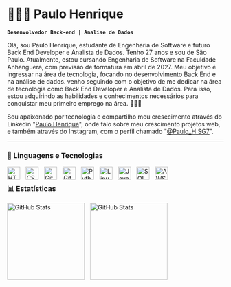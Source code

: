 # 👩🏻‍💻 Paulo Henrique 

**`Desenvolvedor Back-end | Analise de Dados`**

Olá, sou Paulo Henrique, estudante de Engenharia de Software e futuro Back End Developer e Analista de Dados.
Tenho 27 anos e sou de São Paulo. Atualmente, estou cursando Engenharia de Software na Faculdade Anhanguera, com previsão de formatura em abril de 2027. Meu objetivo é ingressar na área de tecnologia, focando no desenvolvimento Back End e na análise de dados. venho seguindo com o objetivo de me dedicar na área de tecnologia como Back End Developer e Analista de Dados. Para isso, estou adquirindo as habilidades e conhecimentos necessários para conquistar meu primeiro emprego na área. 👩🏻‍💻

Sou apaixonado por tecnologia e compartilho meu cresecimento através do Linkedin "[Paulo Henrique](https://www.linkedin.com/in/paulo-henrique-sg7/)", onde falo sobre meu crescimento projetos web, e também através do Instagram, com o perfil chamado "[@Paulo_H.SG7](https://www.instagram.com/paulo_h.sg7/)".


---

### 🤖 Linguagens e Tecnologias

<img 
    align="left" 
    alt="HTML"
    title="HTML" 
    width="30px" 
    style="padding-right: 10px;" 
    src="https://cdn.jsdelivr.net/gh/devicons/devicon@latest/icons/html5/html5-original.svg" 
/>
<img 
    align="left" 
    alt="CSS" 
    title="CSS"
    width="30px" 
    style="padding-right: 10px;" 
    src="https://cdn.jsdelivr.net/gh/devicons/devicon@latest/icons/css3/css3-original.svg" 
/>

<img 
    align="left" 
    alt="Git"
    title="Git" 
    width="30px" 
    style="padding-right: 10px;" 
    src="https://cdn.jsdelivr.net/gh/devicons/devicon/icons/git/git-original.svg" 
/>
<img 
    align="left" 
    alt="Github"
    title="Github" 
    width="30px" 
    style="padding-right: 10px;" 
    src="https://cdn.jsdelivr.net/gh/devicons/devicon/icons/github/github-original.svg" 
/>
<img 
    align="left" 
    alt="Python" 
    title="Python"
    width="30px" 
    style="padding-right: 10px;" 
    src="https://cdn.jsdelivr.net/gh/devicons/devicon@latest/icons/python/python-original.svg" 
/>
<img 
    align="left" 
    alt="Linux"
    title="Linux" 
    width="30px" 
    style="padding-right: 10px;" 
    src="https://cdn.jsdelivr.net/gh/devicons/devicon/icons/linux/linux-original.svg" 
/>
<img 
    align="left" 
    alt="Java" 
    title="Java"
    width="30px" 
    style="padding-right: 10px;" 
    src="https://cdn.jsdelivr.net/gh/devicons/devicon/icons/java/java-original.svg" 
/>
<img 
    align="left" 
    alt="SQL" 
    title="SQL"
    width="30px" 
    style="padding-right: 10px;" 
    src="https://img.icons8.com/external-flaticons-lineal-color-flat-icons/64/external-sql-web-hosting-flaticons-lineal-color-flat-icons.png" alt="external-sql-web-hosting-flaticons-lineal-color-flat-icons"
/>
<img 
    align="left" 
    alt="AWS" 
    title="AWS"
    width="30px" 
    style="padding-right: 10px;" 
    src="https://img.icons8.com/external-tal-revivo-color-tal-revivo/24/external-amazon-web-services-a-subsidiary-of-amazon-that-provides-on-demand-cloud-computing-logo-color-tal-revivo.png" alt="external-amazon-web-services-a-subsidiary-of-amazon-that-provides-on-demand-cloud-computing-logo-color-tal-revivo"
/>


<br/>

### 📊 Estatísticas

<p>
  <img 
    align="left" 
    alt="GitHub Stats" 
    height="180" 
    style="padding-right: 10px;" 
    src="https://github-readme-stats.vercel.app/api?username=PauloHenriqueSG77&show_icons=true&theme=highcontrast"
  />

<img 
      align="left" 
      alt="GitHub Stats" 
      height="180" 
      src="https://github-readme-stats.vercel.app/api/top-langs/?username=PauloHenriqueSG77&theme=highcontrast&layout=compact&custom_title=Tecnologias&langs_count=9" 
  />

</p>


[def]: ile:///D:/sql-database-generic-svgrepo-com.sv
[file:///D:/sql-database-generic-svgrepo-com.svg]: def


